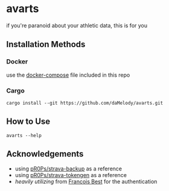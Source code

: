 # avarts

if you're paranoid about your athletic data, this is for you

## Installation Methods

### Docker

use the [docker-compose](./docker-compose.yml) file included in this repo

### Cargo

`cargo install --git https://github.com/daMelody/avarts.git`

## How to Use

`avarts --help`

## Acknowledgements

- using [pR0Ps/strava-backup](https://github.com/pR0Ps/strava-backup) as a reference
- using [pR0Ps/strava-tokengen](https://github.com/pR0Ps/strava-tokengen) as a reference
- *heavily utilizing* from [Francois Best](https://francoisbest.com/posts/2019/strava-auth-cli-in-rust) for the authentication

